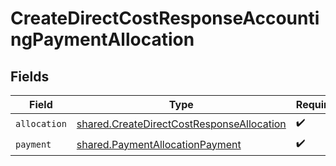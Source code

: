# CreateDirectCostResponseAccountingPaymentAllocation


## Fields

| Field                                                                                                  | Type                                                                                                   | Required                                                                                               | Description                                                                                            |
| ------------------------------------------------------------------------------------------------------ | ------------------------------------------------------------------------------------------------------ | ------------------------------------------------------------------------------------------------------ | ------------------------------------------------------------------------------------------------------ |
| `allocation`                                                                                           | [shared.CreateDirectCostResponseAllocation](../../models/shared/createdirectcostresponseallocation.md) | :heavy_check_mark:                                                                                     | N/A                                                                                                    |
| `payment`                                                                                              | [shared.PaymentAllocationPayment](../../models/shared/paymentallocationpayment.md)                     | :heavy_check_mark:                                                                                     | N/A                                                                                                    |